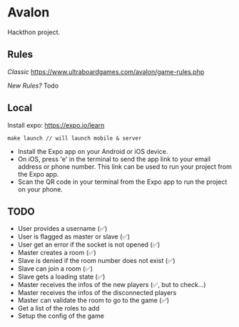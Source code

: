 # Avalon

Hackthon project.

## Rules

_Classic_
https://www.ultraboardgames.com/avalon/game-rules.php

_New Rules?_
Todo

## Local

Install expo: https://expo.io/learn

```
make launch // will launch mobile & server
```

- Install the Expo app on your Android or iOS device.
- On iOS, press 'e' in the terminal to send the app link to your email address or phone number. This link can be used to run your project from the Expo app.
- Scan the QR code in your terminal from the Expo app to run the project on your phone.

## TODO

- User provides a username (✅)
- User is flagged as master or slave (✅)
- User get an error if the socket is not opened (✅)
- Master creates a room (✅)
- Slave is denied if the room number does not exist (✅)
- Slave can join a room (✅)
- Slave gets a loading state (✅)
- Master receives the infos of the new players (✅, but to check...)
- Master receives the infos of the disconnected players
- Master can validate the room to go to the game (✅)
- Get a list of the roles to add
- Setup the config of the game

